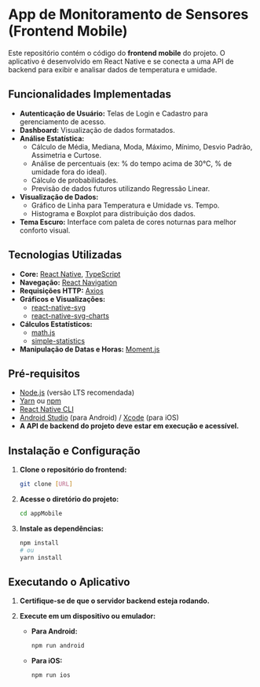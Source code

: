 # App de Monitoramento de Sensores (Frontend Mobile)

Este repositório contém o código do **frontend mobile** do projeto. O aplicativo é desenvolvido em React Native e se conecta a uma API de backend para exibir e analisar dados de temperatura e umidade.

## Funcionalidades Implementadas

-   **Autenticação de Usuário:** Telas de Login e Cadastro para gerenciamento de acesso.
-   **Dashboard:** Visualização de dados formatados.
-   **Análise Estatística:**
    -   Cálculo de Média, Mediana, Moda, Máximo, Mínimo, Desvio Padrão, Assimetria e Curtose.
    -   Análise de percentuais (ex: % do tempo acima de 30°C, % de umidade fora do ideal).
    -   Cálculo de probabilidades.
    -   Previsão de dados futuros utilizando Regressão Linear.
-   **Visualização de Dados:**
    -   Gráfico de Linha para Temperatura e Umidade vs. Tempo.
    -   Histograma e Boxplot para distribuição dos dados.
-   **Tema Escuro:** Interface com paleta de cores noturnas para melhor conforto visual.

## Tecnologias Utilizadas

-   **Core:** [React Native](https://reactnative.dev/), [TypeScript](https://www.typescriptlang.org/)
-   **Navegação:** [React Navigation](https://reactnavigation.org/)
-   **Requisições HTTP:** [Axios](https://axios-http.com/)
-   **Gráficos e Visualizações:**
    -   [react-native-svg](https://github.com/react-native-svg/react-native-svg)
    -   [react-native-svg-charts](https://github.com/JesperLekland/react-native-svg-charts)
-   **Cálculos Estatísticos:**
    -   [math.js](https://mathjs.org/)
    -   [simple-statistics](https://simplestatistics.org/)
-   **Manipulação de Datas e Horas:** [Moment.js](https://momentjs.com/)

## Pré-requisitos

-   [Node.js](https://nodejs.org/en/) (versão LTS recomendada)
-   [Yarn](https://classic.yarnpkg.com/en/docs/install) ou [npm](https://www.npmjs.com/get-npm)
-   [React Native CLI](https://reactnative.dev/docs/environment-setup)
-   [Android Studio](https://developer.android.com/studio) (para Android) / [Xcode](https://developer.apple.com/xcode/) (para iOS)
-   **A API de backend do projeto deve estar em execução e acessível.**

## Instalação e Configuração

1.  **Clone o repositório do frontend:**
    ```bash
    git clone [URL]
    ```

2.  **Acesse o diretório do projeto:**
    ```bash
    cd appMobile
    ```

3.  **Instale as dependências:**
    ```bash
    npm install
    # ou
    yarn install
    ```

## Executando o Aplicativo

1.  **Certifique-se de que o servidor backend esteja rodando.**

2.  **Execute em um dispositivo ou emulador:**

    -   **Para Android:**
        ```bash
        npm run android
        ```

    -   **Para iOS:**
        ```bash
        npm run ios
        ```
